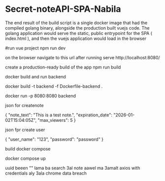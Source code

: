 # Secret-noteAPI-SPA-Nabila
The end result of the build script is a single docker image that had the compiled golang binary, alongside the production built vuejs code. The golang application would serve the static, public entrypoint for the SPA ( index.html ), and then the vuejs application would load in the browser


#run vue project 
npm run dev


on the browser navigate to this url after running serve
http://localhost:8080/

create a production-ready build of the app
npm run build




docker build and run backend

docker build -t backend -f Dockerfile-backend .

docker run -p 8080:8080 backend




json for createnote 

{
  "note_text": "This is a test note.",
  "expiration_date": "2026-01-02T15:04:05Z",
  "max_viewers": 5
}

json fpr create user

{
  "user_name": "123",
  "password": "password"
}



build docker compose

docker compose up


uuid beeen "" lama ba search 3al note
aawel ma 3amalt axios with credentials aly 3ala chrome data breach

